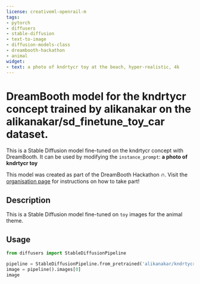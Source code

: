 ```yaml
---
license: creativeml-openrail-m
tags:
- pytorch
- diffusers
- stable-diffusion
- text-to-image
- diffusion-models-class
- dreambooth-hackathon
- animal
widget:
- text: a photo of kndrtycr toy at the beach, hyper-realistic, 4k
---
```


# DreamBooth model for the kndrtycr concept trained by alikanakar on the alikanakar/sd_finetune_toy_car dataset.

This is a Stable Diffusion model fine-tuned on the kndrtycr concept with DreamBooth. It can be used by modifying the `instance_prompt`: **a photo of kndrtycr toy**

This model was created as part of the DreamBooth Hackathon 🔥. Visit the [organisation page](https://huggingface.co/dreambooth-hackathon) for instructions on how to take part!

## Description


This is a Stable Diffusion model fine-tuned on `toy` images for the animal theme.


## Usage

```python
from diffusers import StableDiffusionPipeline

pipeline = StableDiffusionPipeline.from_pretrained('alikanakar/kndrtycr-toy')
image = pipeline().images[0]
image
```
